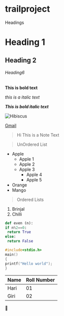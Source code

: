# trailproject
Headings
# Heading 1
## Heading 2

###### Heading6
**This is bold text** 

*this is a italic text*

***This is bold italic text***

![Hibiscus](https://www.thespruce.com/thmb/v7ktp3ffzVpv58xxAOo7CpGhwVg=/3435x2576/smart/filters:no_upscale()/trio-of-vibrant-red-hibiscus-flowers-with-bright-yellow-stigma-growing-in-garden-pot-845218812-5abea591119fa80037eef63e.jpg)

[Gmail](https://www.gmail.com)

> Hi This is a Note Text

> UnOrdered List
- Apple 
  - Apple 1
  - Apple 2
  - Apple 3
    - Apple 4
    - Apple 5
- Orange
- Mango

> Ordered Lists
1. Brinjal
2. Chilli

```Python
def even (n):
if n%2==0:
 return True
else:
 return False
```

```c
#include<stdio.h>
main()
{
printf("Hello world");
}

```
 Name|Roll Number
 ----|-------
 Hari|01
 Giri|02
 
 
 
 :star_struck:
 
